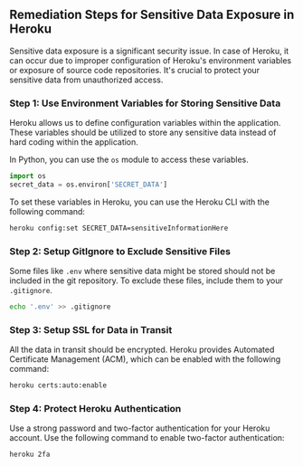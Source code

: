 

## Remediation Steps for Sensitive Data Exposure in Heroku

Sensitive data exposure is a significant security issue. In case of Heroku, it can occur due to improper configuration of Heroku's environment variables or exposure of source code repositories. It's crucial to protect your sensitive data from unauthorized access.

### Step 1: Use Environment Variables for Storing Sensitive Data

Heroku allows us to define configuration variables within the application. These variables should be utilized to store any sensitive data instead of hard coding within the application.

In Python, you can use the `os` module to access these variables.

```python
import os
secret_data = os.environ['SECRET_DATA']
```

To set these variables in Heroku, you can use the Heroku CLI with the following command:

```bash
heroku config:set SECRET_DATA=sensitiveInformationHere
```

### Step 2: Setup GitIgnore to Exclude Sensitive Files

Some files like `.env` where sensitive data might be stored should not be included in the git repository. To exclude these files, include them to your `.gitignore`.

```bash
echo '.env' >> .gitignore
```

### Step 3: Setup SSL for Data in Transit

All the data in transit should be encrypted. Heroku provides Automated Certificate Management (ACM), which can be enabled with the following command:

```bash
heroku certs:auto:enable
```


### Step 4: Protect Heroku Authentication

Use a strong password and two-factor authentication for your Heroku account. Use the following command to enable two-factor authentication:

```bash
heroku 2fa
```